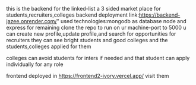 this is the backend for the linked-list a 3 sided market place for students,recruiters,colleges
backend deployment link:https://backend-jazee.onrender.com/"
used technologies:mongodb as database
                  node and express for remaining
clone the repo to run on ur machine-port to 5000 
 u can create new profile,update profile,and search for opportunities 
 for recruiters they can see bright students and good colleges and the students,colleges applied for them

 colleges can avoid students for inters if needed and that student can apply individually for any role 

 frontend deployed in https://frontend2-ivory.vercel.app/ visit them 

